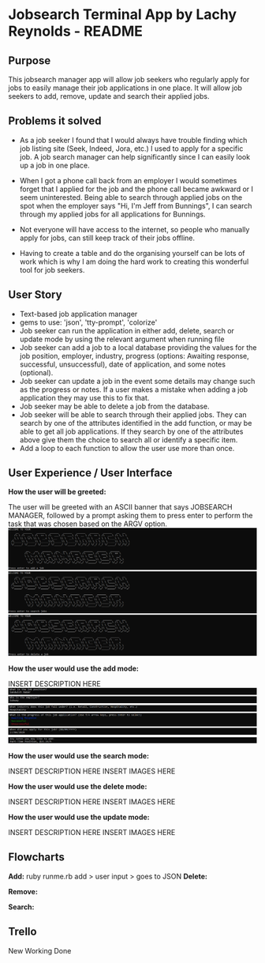 # Jobsearch Terminal App by Lachy Reynolds - README

## Purpose

This jobsearch manager app will allow job seekers who regularly apply for jobs to easily manage their job applications in one place. It will allow job seekers to add, remove, update and search their applied jobs.

## Problems it solved

- As a job seeker I found that I would always have trouble finding which job listing site (Seek, Indeed, Jora, etc.) I used to apply for a specific job. A job search manager can help significantly since I can easily look up a job in one place.

- When I got a phone call back from an employer I would sometimes forget that I applied for the job and the phone call became awkward or I seem uninterested. Being able to search through applied jobs on the spot when the employer says "Hi, I'm Jeff from Bunnings", I can search through my applied jobs for all applications for Bunnings.

- Not everyone will have access to the internet, so people who manually apply for jobs, can still keep track of their jobs offline.

- Having to create a table and do the organising yourself can be lots of work which is why I am doing the hard work to creating this wonderful tool for job seekers.

## User Story

- Text-based job application manager
- gems to use: 'json', 'tty-prompt', 'colorize'
- Job seeker can run the application in either add, delete, search or update mode by using the relevant argument when running file
- Job seeker can add a job to a local database providing the values for the job position, employer, industry, progress (options: Awaiting response, successful, unsuccessful), date of application, and some notes (optional).
- Job seeker can update a job in the event some details may change such as the progress or notes. If a user makes a mistake when adding a job application they may use this to fix that.
- Job seeker may be able to delete a job from the database.
- Job seeker will be able to search through their applied jobs. They can search by one of the attributes identified in the add function, or may be able to get all job applications. If they search by one of the attributes above give them the choice to search all or identify a specific item.
- Add a loop to each function to allow the user use more than once.

## User Experience / User Interface

**How the user will be greeted:**

The user will be greeted with an ASCII banner that says JOBSEARCH MANAGER, followed by a prompt asking them to press enter to perform the task that was chosen based on the ARGV option.
![Add Job Greeting UI](https://github.com/LachlynR/Jobsearch-App-Lachy-Reynolds/blob/master/docs/AddJob_greeting.PNG)
![Search Job Greeting UI](https://github.com/LachlynR/Jobsearch-App-Lachy-Reynolds/blob/master/docs/SearchJob_greeting.PNG)
![Delete Job Greeting UI](https://github.com/LachlynR/Jobsearch-App-Lachy-Reynolds/blob/master/docs/DeleteJob_greeting.PNG)

**How the user would use the add mode:**

INSERT DESCRIPTION HERE
![Add Job Question 1](https://github.com/LachlynR/Jobsearch-App-Lachy-Reynolds/blob/master/docs/Add_q1.PNG)
![Add Job Question 2](https://github.com/LachlynR/Jobsearch-App-Lachy-Reynolds/blob/master/docs/Add_q2.PNG)
![Add Job Question 3](https://github.com/LachlynR/Jobsearch-App-Lachy-Reynolds/blob/master/docs/Add_q3.PNG)
![Add Job Question 4](https://github.com/LachlynR/Jobsearch-App-Lachy-Reynolds/blob/master/docs/Add_q4.PNG)
![Add Job Question 5](https://github.com/LachlynR/Jobsearch-App-Lachy-Reynolds/blob/master/docs/Add_q5.PNG)
![Add Job Question 6](https://github.com/LachlynR/Jobsearch-App-Lachy-Reynolds/blob/master/docs/Add_q6.PNG)

**How the user would use the search mode:**

INSERT DESCRIPTION HERE
INSERT IMAGES HERE

**How the user would use the delete mode:**

INSERT DESCRIPTION HERE
INSERT IMAGES HERE

**How the user would use the update mode:**

INSERT DESCRIPTION HERE
INSERT IMAGES HERE

## Flowcharts

**Add:**
    ruby runme.rb add > user input > goes to JSON
**Delete:**

**Remove:**

**Search:**

## Trello

New
Working
Done

